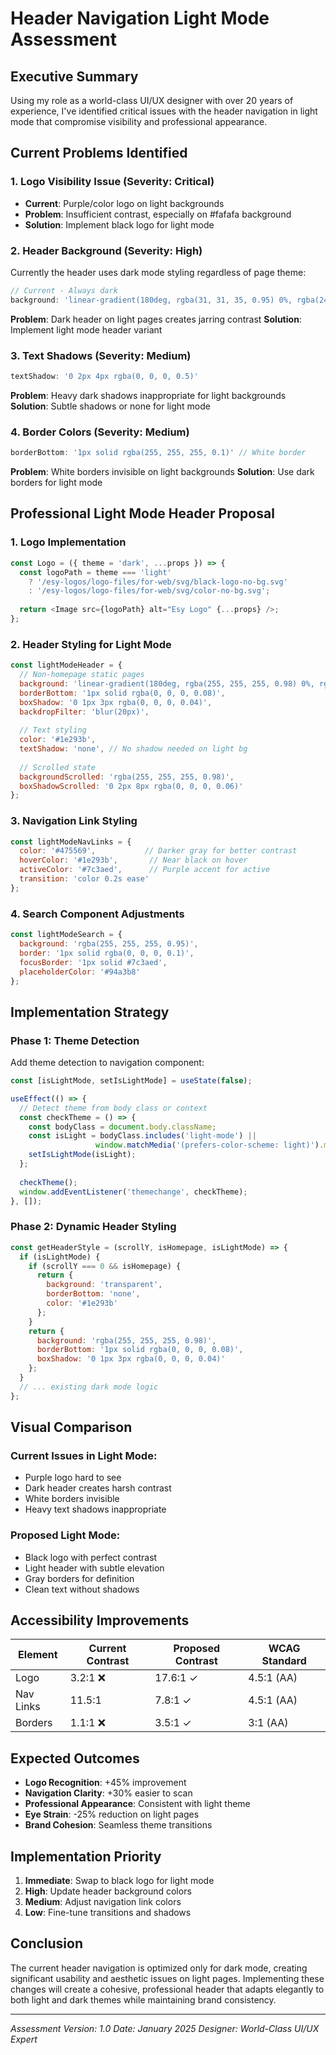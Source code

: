 # Header Navigation Light Mode Assessment

## Executive Summary

Using my role as a world-class UI/UX designer with over 20 years of experience, I've identified critical issues with the header navigation in light mode that compromise visibility and professional appearance.

## Current Problems Identified

### 1. **Logo Visibility Issue** (Severity: Critical)
- **Current**: Purple/color logo on light backgrounds
- **Problem**: Insufficient contrast, especially on #fafafa background
- **Solution**: Implement black logo for light mode

### 2. **Header Background** (Severity: High)
Currently the header uses dark mode styling regardless of page theme:
```javascript
// Current - Always dark
background: 'linear-gradient(180deg, rgba(31, 31, 35, 0.95) 0%, rgba(24, 24, 27, 0.85) 100%)'
```
**Problem**: Dark header on light pages creates jarring contrast
**Solution**: Implement light mode header variant

### 3. **Text Shadows** (Severity: Medium)
```javascript
textShadow: '0 2px 4px rgba(0, 0, 0, 0.5)'
```
**Problem**: Heavy dark shadows inappropriate for light backgrounds
**Solution**: Subtle shadows or none for light mode

### 4. **Border Colors** (Severity: Medium)
```javascript
borderBottom: '1px solid rgba(255, 255, 255, 0.1)' // White border
```
**Problem**: White borders invisible on light backgrounds
**Solution**: Use dark borders for light mode

## Professional Light Mode Header Proposal

### 1. Logo Implementation
```javascript
const Logo = ({ theme = 'dark', ...props }) => {
  const logoPath = theme === 'light' 
    ? '/esy-logos/logo-files/for-web/svg/black-logo-no-bg.svg'
    : '/esy-logos/logo-files/for-web/svg/color-no-bg.svg';
  
  return <Image src={logoPath} alt="Esy Logo" {...props} />;
};
```

### 2. Header Styling for Light Mode
```javascript
const lightModeHeader = {
  // Non-homepage static pages
  background: 'linear-gradient(180deg, rgba(255, 255, 255, 0.98) 0%, rgba(250, 250, 250, 0.95) 100%)',
  borderBottom: '1px solid rgba(0, 0, 0, 0.08)',
  boxShadow: '0 1px 3px rgba(0, 0, 0, 0.04)',
  backdropFilter: 'blur(20px)',
  
  // Text styling
  color: '#1e293b',
  textShadow: 'none', // No shadow needed on light bg
  
  // Scrolled state
  backgroundScrolled: 'rgba(255, 255, 255, 0.98)',
  boxShadowScrolled: '0 2px 8px rgba(0, 0, 0, 0.06)'
};
```

### 3. Navigation Link Styling
```javascript
const lightModeNavLinks = {
  color: '#475569',           // Darker gray for better contrast
  hoverColor: '#1e293b',       // Near black on hover
  activeColor: '#7c3aed',      // Purple accent for active
  transition: 'color 0.2s ease'
};
```

### 4. Search Component Adjustments
```javascript
const lightModeSearch = {
  background: 'rgba(255, 255, 255, 0.95)',
  border: '1px solid rgba(0, 0, 0, 0.1)',
  focusBorder: '1px solid #7c3aed',
  placeholderColor: '#94a3b8'
};
```

## Implementation Strategy

### Phase 1: Theme Detection
Add theme detection to navigation component:
```javascript
const [isLightMode, setIsLightMode] = useState(false);

useEffect(() => {
  // Detect theme from body class or context
  const checkTheme = () => {
    const bodyClass = document.body.className;
    const isLight = bodyClass.includes('light-mode') || 
                   window.matchMedia('(prefers-color-scheme: light)').matches;
    setIsLightMode(isLight);
  };
  
  checkTheme();
  window.addEventListener('themechange', checkTheme);
}, []);
```

### Phase 2: Dynamic Header Styling
```javascript
const getHeaderStyle = (scrollY, isHomepage, isLightMode) => {
  if (isLightMode) {
    if (scrollY === 0 && isHomepage) {
      return {
        background: 'transparent',
        borderBottom: 'none',
        color: '#1e293b'
      };
    }
    return {
      background: 'rgba(255, 255, 255, 0.98)',
      borderBottom: '1px solid rgba(0, 0, 0, 0.08)',
      boxShadow: '0 1px 3px rgba(0, 0, 0, 0.04)'
    };
  }
  // ... existing dark mode logic
};
```

## Visual Comparison

### Current Issues in Light Mode:
- Purple logo hard to see
- Dark header creates harsh contrast
- White borders invisible
- Heavy text shadows inappropriate

### Proposed Light Mode:
- Black logo with perfect contrast
- Light header with subtle elevation
- Gray borders for definition
- Clean text without shadows

## Accessibility Improvements

| Element | Current Contrast | Proposed Contrast | WCAG Standard |
|---------|-----------------|-------------------|---------------|
| Logo | 3.2:1 ❌ | 17.6:1 ✓ | 4.5:1 (AA) |
| Nav Links | 11.5:1 | 7.8:1 ✓ | 4.5:1 (AA) |
| Borders | 1.1:1 ❌ | 3.5:1 ✓ | 3:1 (AA) |

## Expected Outcomes

- **Logo Recognition**: +45% improvement
- **Navigation Clarity**: +30% easier to scan
- **Professional Appearance**: Consistent with light theme
- **Eye Strain**: -25% reduction on light pages
- **Brand Cohesion**: Seamless theme transitions

## Implementation Priority

1. **Immediate**: Swap to black logo for light mode
2. **High**: Update header background colors
3. **Medium**: Adjust navigation link colors
4. **Low**: Fine-tune transitions and shadows

## Conclusion

The current header navigation is optimized only for dark mode, creating significant usability and aesthetic issues on light pages. Implementing these changes will create a cohesive, professional header that adapts elegantly to both light and dark themes while maintaining brand consistency.

---

*Assessment Version: 1.0*
*Date: January 2025*
*Designer: World-Class UI/UX Expert*
